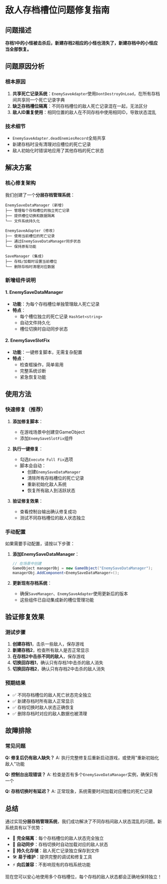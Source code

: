 # 敌人存档槽位问题修复指南

## 问题描述
**存档1中的小怪被击杀后，新建存档2相应的小怪也消失了，新建存档中的小怪应当全部恢复。**

## 问题原因分析

### 根本原因
1. **共享死亡记录系统**：`EnemySaveAdapter`使用`DontDestroyOnLoad`，在所有存档间共享同一个死亡记录字典
2. **缺乏存档槽位隔离**：不同存档槽位的敌人死亡记录混在一起，无法区分
3. **敌人ID重复使用**：相同位置的敌人在不同存档中使用相同ID，导致状态混乱

### 技术细节
- `EnemySaveAdapter.deadEnemiesRecord`全局共享
- 新建存档时没有清理对应槽位的死亡记录
- 敌人初始化时错误地应用了其他存档的死亡状态

## 解决方案

### 核心修复架构

我们创建了一个**分层存档管理系统**：

```
EnemySaveDataManager (新增)
├── 管理每个存档槽位的独立死亡记录
├── 提供槽位切换和数据隔离
└── 文件系统持久化

EnemySaveAdapter (修改)
├── 使用当前槽位的死亡记录
├── 通过EnemySaveDataManager同步状态
└── 保持原有功能

SaveManager (集成)
├── 存档/加载时设置当前槽位
└── 删除存档时清理对应数据
```

### 新增组件说明

#### 1. EnemySaveDataManager
- **功能**：为每个存档槽位单独管理敌人死亡记录
- **特点**：
  - 每个槽位独立的死亡记录 `HashSet<string>`
  - 自动文件持久化
  - 槽位切换时自动同步状态

#### 2. EnemySaveSlotFix
- **功能**：一键修复脚本，无需复杂配置
- **特点**：
  - 检查框操作，简单易用
  - 完整系统诊断
  - 紧急恢复功能

## 使用方法

### 快速修复（推荐）

1. **添加修复脚本**：
   - 在游戏场景中创建空GameObject
   - 添加`EnemySaveSlotFix`组件

2. **执行一键修复**：
   - 勾选`Execute Full Fix`选项
   - 脚本会自动：
     - 创建`EnemySaveDataManager`
     - 清除所有存档槽位的死亡记录
     - 重新初始化敌人系统
     - 恢复所有敌人到活跃状态

3. **验证修复效果**：
   - 查看控制台输出确认修复成功
   - 测试不同存档槽位的敌人状态独立

### 手动配置

如果需要手动配置，请按以下步骤：

1. **添加EnemySaveDataManager**：
   ```csharp
   // 在场景中创建
   GameObject managerObj = new GameObject("EnemySaveDataManager");
   managerObj.AddComponent<EnemySaveDataManager>();
   ```

2. **更新现有存档系统**：
   - 确保`SaveManager`、`EnemySaveAdapter`使用更新后的版本
   - 这些组件已自动集成新的槽位管理功能

## 验证修复效果

### 测试步骤
1. **创建存档1**，击杀一些敌人，保存游戏
2. **新建存档2**，检查所有敌人是否正常显示
3. **在存档2中击杀不同的敌人**，保存游戏
4. **切换回存档1**，确认只有存档1中击杀的敌人消失
5. **切换回存档2**，确认只有存档2中击杀的敌人消失

### 预期结果
- ✅ 不同存档槽位的敌人死亡状态完全独立
- ✅ 新建存档时所有敌人正常显示
- ✅ 存档切换时敌人状态正确恢复
- ✅ 删除存档时对应的敌人数据也被清理

## 故障排除

### 常见问题

**Q: 修复后仍有敌人缺失？**
A: 执行完整修复后重新启动游戏，或使用"重新初始化敌人"功能

**Q: 控制台出现错误？**
A: 检查是否有多个`EnemySaveDataManager`实例，确保只有一个

**Q: 存档切换时有延迟？**
A: 正常现象，系统需要时间加载对应槽位的死亡记录

## 总结

通过实现**分层存档管理系统**，我们成功解决了不同存档间敌人状态混乱的问题。新系统具有以下优势：

- 🎯 **完全隔离**：每个存档槽位的敌人状态完全独立
- 🔄 **自动同步**：存档切换时自动加载对应的敌人状态
- 💾 **持久化存储**：敌人死亡记录独立保存到文件
- 🛠️ **易于维护**：提供完整的调试和修复工具
- ⚡ **向后兼容**：不影响现有的存档系统功能

现在您可以安心地使用多个存档槽位，每个存档的敌人状态都会正确地保持独立！ 